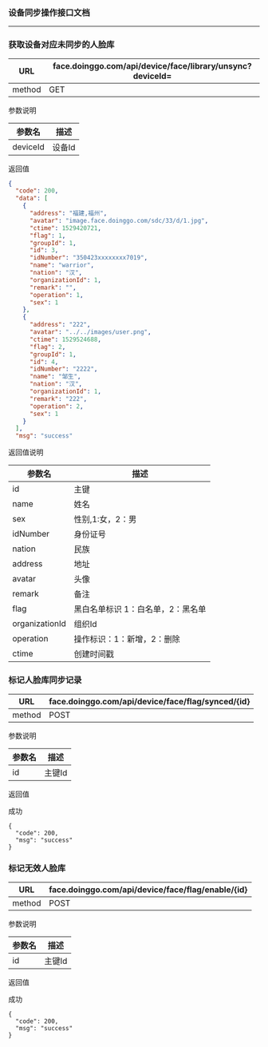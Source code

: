 ### 设备同步操作接口文档 ###

----

### 获取设备对应未同步的人脸库

|URL|face.doinggo.com/api/device/face/library/unsync?deviceId=|
|---|---|
|method|GET|

参数说明

|参数名|描述|
|---|---|
|deviceId|设备Id|

返回值

```json
{
  "code": 200,
  "data": [
    {
      "address": "福建,福州",
      "avatar": "image.face.doinggo.com/sdc/33/d/1.jpg",
      "ctime": 1529420721,
      "flag": 1,
      "groupId": 1,
      "id": 3,
      "idNumber": "350423xxxxxxxx7019",
      "name": "warrior",
      "nation": "汉",
      "organizationId": 1,
      "remark": "",
      "operation": 1,
      "sex": 1
    },
    {
      "address": "222",
      "avatar": "../../images/user.png",
      "ctime": 1529524688,
      "flag": 2,
      "groupId": 1,
      "id": 4,
      "idNumber": "2222",
      "name": "邹生",
      "nation": "汉",
      "organizationId": 1,
      "remark": "222",
	  "operation": 2,
      "sex": 1
    }
  ],
  "msg": "success"
```

返回值说明

|参数名|描述|
|----|---|
|id|主键|
|name|姓名|
|sex|性别,1:女，2：男|
|idNumber|身份证号|
|nation|民族|
|address|地址|
|avatar|头像|
|remark|备注|
|flag| 黑白名单标识 1：白名单，2：黑名单|
|organizationId|组织Id|
|operation|操作标识：1：新增，2：删除|
|ctime|创建时间戳|

### 标记人脸库同步记录

|URL|face.doinggo.com/api/device/face/flag/synced/{id}|
|---|---|
|method|POST||

参数说明

|参数名|描述|
|---|---|
|id|主键Id|


返回值

成功

```
{
  "code": 200,
  "msg": "success"
}
```

### 标记无效人脸库

|URL|face.doinggo.com/api/device/face/flag/enable/{id}|
|---|---|
|method|POST||

参数说明

|参数名|描述|
|---|---|
|id|主键Id|


返回值

成功

```
{
  "code": 200,
  "msg": "success"
}
```